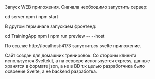 Запуск WEB приложения.
Сначала необходимо запустить сервер:

cd server
npm i
npm start

В другом терминале запускаем фронтенд:

cd TrainingApp
npm i
npm run preview -- --host

По ссылке http://localhost:4173 запуститься svelte приложение.

Сайт создан для домашних тренировок. Со стороны клиента используется Sveltekit, а на сервере используется express, данные хранятся в формате json, а не в BD т.к целью разработчика было освоение Svelte, а не backend разработка.
